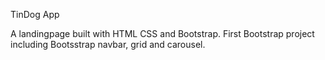 TinDog App

A landingpage built with HTML CSS and Bootstrap.
First Bootstrap project including Bootsstrap navbar, grid and carousel.
